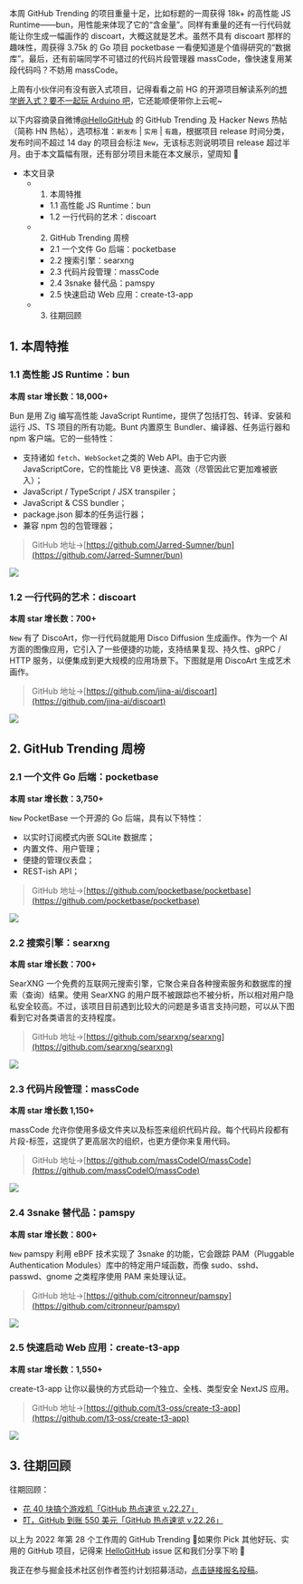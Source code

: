 本周 GitHub Trending 的项目重量十足，比如标题的一周获得 18k+ 的高性能 JS Runtime——bun，用性能来体现了它的“含金量”。同样有重量的还有一行代码就能让你生成一幅画作的 discoart，大概这就是艺术。虽然不具有 discoart 那样的趣味性，周获得 3.75k 的 Go 项目 pocketbase 一看便知道是个值得研究的“数据库”。最后，还有前端同学不可错过的代码片段管理器 massCode，像快速复用某段代码吗？不妨用 massCode。

上周有小伙伴问有没有嵌入式项目，记得看看之前 HG 的开源项目解读系列的[想学嵌入式？要不一起玩 Arduino 吧](https://mp.weixin.qq.com/s/4DCZbG50NEXOyE15rSa3XQ)，它还能顺便带你上云呢~

以下内容摘录自微博[@HelloGitHub](https://www.weibo.com/hellogithub/) 的 GitHub Trending 及 Hacker News 热帖（简称 HN 热帖），选项标准：`新发布` | `实用` | `有趣`，根据项目 release 时间分类，发布时间不超过 14 day 的项目会标注 `New`，无该标志则说明项目 release 超过半月。由于本文篇幅有限，还有部分项目未能在本文展示，望周知 🌝

* 本文目录
    * 1. 本周特推
        * 1.1 高性能 JS Runtime：bun
        * 1.2 一行代码的艺术：discoart
    * 2. GitHub Trending 周榜
        * 2.1 一个文件 Go 后端：pocketbase
        * 2.2 搜索引擎：searxng
        * 2.3 代码片段管理：massCode
        * 2.4 3snake 替代品：pamspy
        * 2.5 快速启动 Web 应用：create-t3-app
    * 3. 往期回顾

## 1. 本周特推

### 1.1 高性能 JS Runtime：bun

**本周 star 增长数：18,000+**

Bun 是用 Zig 编写高性能 JavaScript Runtime，提供了包括打包、转译、安装和运行 JS、TS 项目的所有功能。Bunt 内置原生 Bundler、编译器、任务运行器和 npm 客户端。它的一些特性：

* 支持诸如 `fetch`、`WebSocket`之类的 Web API。由于它内嵌 JavaScriptCore，它的性能比 V8 更快速、高效（尽管因此它更加难被嵌入）；
* JavaScript / TypeScript / JSX transpiler；
* JavaScript & CSS bundler；
* package.json 脚本的任务运行器；
* 兼容 npm 包的包管理器；

> GitHub 地址→[https://github.com/Jarred-Sumner/bun](https://github.com/Jarred-Sumner/bun)

![](https://p3-juejin.byteimg.com/tos-cn-i-k3u1fbpfcp/797135f6c7484981802d51207d712f7b~tplv-k3u1fbpfcp-zoom-1.image)

### 1.2 一行代码的艺术：discoart

**本周 star 增长数：700+**

`New` 有了 DiscoArt，你一行代码就能用 Disco Diffusion 生成画作。作为一个 AI 方面的图像应用，它引入了一些便捷的功能，支持结果复现、持久性、gRPC / HTTP 服务，以便集成到更大规模的应用场景下。下图就是用 DiscoArt 生成艺术画作。

> GitHub 地址→[https://github.com/jina-ai/discoart](https://github.com/jina-ai/discoart)

![](https://p3-juejin.byteimg.com/tos-cn-i-k3u1fbpfcp/f8b89ae8114d4b04a792831f03d22da8~tplv-k3u1fbpfcp-zoom-1.image)


## 2. GitHub Trending 周榜

### 2.1 一个文件 Go 后端：pocketbase

**本周 star 增长数：3,750+**

`New` PocketBase 一个开源的 Go 后端，具有以下特性：

* 以实时订阅模式内嵌 SQLite 数据库；
* 内置文件、用户管理；
* 便捷的管理仪表盘；
* REST-ish API；

> GitHub 地址→[https://github.com/pocketbase/pocketbase](https://github.com/pocketbase/pocketbase)

![](https://p3-juejin.byteimg.com/tos-cn-i-k3u1fbpfcp/95887937cdfc4b54a24b3d2179da6f3c~tplv-k3u1fbpfcp-zoom-1.image)

### 2.2 搜索引擎：searxng

**本周 star 增长数：700+**

SearXNG 一个免费的互联网元搜索引擎，它聚合来自各种搜索服务和数据库的搜索（查询）结果。使用 SearXNG 的用户既不被跟踪也不被分析，所以相对用户隐私安全较高。不过，该项目目前遇到比较大的问题是多语言支持问题，可以从下图看到它对各类语言的支持程度。

> GitHub 地址→[https://github.com/searxng/searxng](https://github.com/searxng/searxng)

![](https://p3-juejin.byteimg.com/tos-cn-i-k3u1fbpfcp/4d42c192449f40b686956b22ab9ac36c~tplv-k3u1fbpfcp-zoom-1.image)

### 2.3 代码片段管理：massCode

**本周 star 增长数 1,150+**

massCode 允许你使用多级文件夹以及标签来组织代码片段。每个代码片段都有片段-标签，这提供了更高层次的组织，也更方便你来复用代码。

> GitHub 地址→[https://github.com/massCodeIO/massCode](https://github.com/massCodeIO/massCode)

![](https://p3-juejin.byteimg.com/tos-cn-i-k3u1fbpfcp/c587838091a5485fbabe5007cca30f0e~tplv-k3u1fbpfcp-zoom-1.image)

### 2.4 3snake 替代品：pamspy

**本周 star 增长数：800+**

`New` pamspy 利用 eBPF 技术实现了 3snake 的功能，它会跟踪 PAM（Pluggable Authentication Modules）库中的特定用户域函数，而像 sudo、sshd、passwd、gnome 之类程序使用 PAM 来处理认证。

> GitHub 地址→[https://github.com/citronneur/pamspy](https://github.com/citronneur/pamspy)

![](https://p3-juejin.byteimg.com/tos-cn-i-k3u1fbpfcp/5325b8a64c13452480e874fc91fef88d~tplv-k3u1fbpfcp-zoom-1.image)

### 2.5 快速启动 Web 应用：create-t3-app

**本周 star 增长数：1,550+**

create-t3-app 让你以最快的方式启动一个独立、全栈、类型安全 NextJS 应用。

> GitHub 地址→[https://github.com/t3-oss/create-t3-app](https://github.com/t3-oss/create-t3-app)

![](https://p3-juejin.byteimg.com/tos-cn-i-k3u1fbpfcp/f6bd362a1dd448d9a97bfbc3b73ee288~tplv-k3u1fbpfcp-zoom-1.image)

## 3. 往期回顾

往期回顾：

* [花 40 块搞个游戏机「GitHub 热点速览 v.22.27」](https://mp.weixin.qq.com/s/6CHj5dsdr3E0WoApzDfBUA)
* [叮，GitHub 到账 550 美元「GitHub 热点速览 v.22.26」](https://mp.weixin.qq.com/s/G2dCk03NCrYWX-UPnSN7mw)

以上为 2022 年第 28 个工作周的 GitHub Trending 🎉如果你 Pick 其他好玩、实用的 GitHub 项目，记得来 [HelloGitHub](https://github.com/521xueweihan/HelloGitHub) issue 区和我们分享下哟 🌝 

我正在参与掘金技术社区创作者签约计划招募活动，[点击链接报名投稿](https://juejin.cn/post/7112770927082864653 "https://juejin.cn/post/7112770927082864653")。
